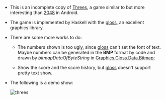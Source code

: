 * This is an incomplete copy of [Threes](https://play.google.com/store/apps/details?id=vo.threes.exclaim&hl=en_US), a game similar to but more interesting than [2048](https://play.google.com/store/apps/details?id=apps.r.twothousandfortyeight&hl=en_US) in Android.

* The game is implemented by Haskell with the [gloss](https://hackage.haskell.org/package/gloss), an excellent graphics library.

* There are some more works to do:

  * The numbers shown is too ugly, since  [gloss](https://hackage.haskell.org/package/gloss) can't set the font of text. Maybe numbers can be generated in the **BMP** format by code and drawn by *bitmapDataOfByteString* in [Graphics.Gloss.Data.Bitmap](https://hackage.haskell.org/package/gloss-1.13.0.1/docs/Graphics-Gloss-Data-Bitmap.html);

  * Show the score and the score history, but [gloss](https://hackage.haskell.org/package/gloss) doesn't support pretty text show.

* The following is a demo show:

  ![threes](https://github.com/chenyulue/threes/blob/master/demo.gifC:\Users\chenyulue\hs\threes\demo.gif)
